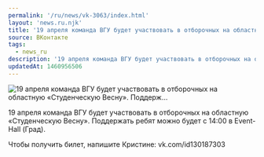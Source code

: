 ```yaml
---
permalink: '/ru/news/vk-3063/index.html'
layout: 'news.ru.njk'
title: '19 апреля команда ВГУ будет участвовать в отборочных на областную «Студенческую Весну». Поддерж…'
source: ВКонтакте
tags:
  - news_ru
description: '19 апреля команда ВГУ будет участвовать в отборочных на областную «Студенческую Весну». Поддерж…'
updatedAt: 1460956506
---
```

![19 апреля команда ВГУ будет участвовать в отборочных на областную «Студенческую Весну». Поддерж…](https://sun9-49.userapi.com/impf/c631419/v631419484/255e1/qwKrt5UTF_s.jpg?size=1155x650&quality=96&proxy=1&sign=61eecf72ef38ddc16a5ef6756ca2d437&c_uniq_tag=-jcCJ5aki-up2qxDEbwi2TlJMqG-FmGlGRd_K1K5O0g&type=album)

19 апреля команда ВГУ будет участвовать в отборочных на областную «Студенческую Весну». Поддержать ребят можно будет с 14:00 в Event-Hall (Град).

Чтобы получить билет, напишите Кристине: vk.com/id130187303
